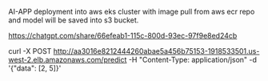 AI-APP deployment into aws eks cluster with image pull from aws ecr repo and model will be saved into s3 bucket.

https://chatgpt.com/share/66efeab1-115c-800d-93ec-97f9e8ed24cb

curl -X POST http://aa3016e8212444260abae5a456b75153-1918533501.us-west-2.elb.amazonaws.com/predict -H "Content-Type: application/json" -d '{"data": [2, 5]}'
